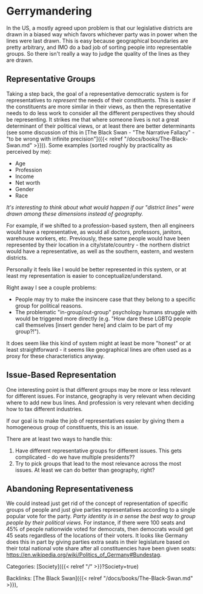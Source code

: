 # Gerrymandering

In the US, a mostly agreed upon problem is that our legislative districts are
drawn in a biased way which favors whichever party was in power when the lines
were last drawn.
This is easy because geographical boundaries are pretty arbitrary, and IMO do a
bad job of sorting people into representable groups.
So there isn't really a way to judge the quality of the lines as they are drawn.

## Representative Groups

Taking a step back, the goal of a representative democratic system is for
representatives to _represent_ the needs of their constituents.
This is easier if the constituents are more similar in their views, as then the
representative needs to do less work to consider all the different perspectives
they should be representing.
It strikes me that where someone lives is not a great determinant of their
political views, or at least there are better determinants (see some discussion
of this in [The Black Swan - "The Narrative Fallacy" - "to be wrong with
infinite precision"]({{< relref "/docs/books/The-Black-Swan.md" >}})).
Some examples (sorted roughly by practicality as perceived by me):

 - Age
 - Profession
 - Income
 - Net worth
 - Gender
 - Race

_It's interesting to think about what would happen if our "district lines" were
drawn among these dimensions instead of geography._

For example, if we shifted to a profession-based system, then all engineers
would have a representative, as would all doctors, professors, janitors,
warehouse workers, etc.
Previously, these same people would have been represented by their location in a
city/state/country - the northern district would have a representative, as well
as the southern, eastern, and western districts.

Personally it feels like I would be better represented in this system, or at
least my representation is easier to conceptualize/understand.

Right away I see a couple problems:

 - People may try to make the insincere case that they belong to a specific
   group for political reasons.
 - The problematic "in-group/out-group" psychology humans struggle with would be
   triggered more directly (e.g. "How dare these LGBTQ people call themselves
   [insert gender here] and claim to be part of my group?!").

It does seem like this kind of system might at least be more "honest" or at least
straightforward - it seems like geographical lines are often used as a proxy for
these characteristics anyway.

## Issue-Based Representation

One interesting point is that different groups may be more or less relevant for
different issues.
For instance, geography is very relevant when deciding where to add new bus
lines.
And profession is very relevant when deciding how to tax different industries.

If our goal is to make the job of representatives easier by giving them a
homogeneous group of constituents, this is an issue.

There are at least two ways to handle this:

1. Have different representative groups for different issues.
   This gets complicated - do we have multiple presidents??
1. Try to pick groups that lead to the most relevance across the most issues.
   At least we can do better than geography, right?

## Abandoning Representativeness

We could instead just get rid of the concept of representation of specific
groups of people and just give parties representatives according to a single
popular vote for the party.
_Party identity is in a sense the best way to group people by their political
views_.
For instance, if there were 100 seats and 45% of people nationwide voted for
democrats, then democrats would get 45 seats regardless of the locations of
their voters.
It looks like Germany does this in part by giving parties extra seats in their
legislature based on their total national vote share after all constituencies
have been given seats:
https://en.wikipedia.org/wiki/Politics_of_Germany#Bundestag.

Categories: [Society]({{< relref "/" >}}?Society=true)

Backlinks: [The Black Swan]({{< relref "/docs/books/The-Black-Swan.md" >}}), 

